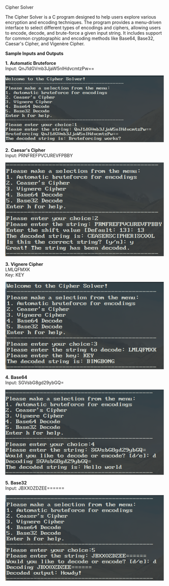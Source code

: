  Cipher Solver

 The Cipher Solver is a C program designed to help users explore
 various encryption and encoding techniques. The program provides a
 menu-driven interface to select different types of encodings and
 ciphers, allowing users to encode, decode, and brute-force a given
 input string. It includes support for common cryptographic and
 encoding methods like Base64, Base32, Caesar\'s Cipher, and Vigenère
 Cipher.

 **Sample Inputs and Outputs**

 **1.** **Automatic Bruteforce**\
 Input: QnJ1dGVmb3JjaW5nIHdvcmtzPw==

 ![Image 1](media/media/image1.png)

 **2.** **Caesar's Cipher**\
 Input: PRNFREFPVCUREVFPBBY

![Image 2](media/media/image2.png)

 **3.** **Vignere Cipher**\
 LMLQFMXK\
 Key: KEY

 ![Image 3](media/media/image3.png)

 **4.** **Base64**\
 Input: SGVsbG8gd29ybGQ=

 ![Image 4](media/media/image4.png)

 **5.** **Base32**\
 Input: JBXXOZDZEE======

 ![Image 5](media/media/image5.png)
